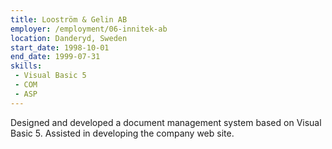 ```yaml
---
title: Looström & Gelin AB
employer: /employment/06-innitek-ab
location: Danderyd, Sweden
start_date: 1998-10-01
end_date: 1999-07-31
skills:
 - Visual Basic 5
 - COM
 - ASP
--- 
```

Designed and developed a document management system based on Visual Basic 5. Assisted in developing the company web site.